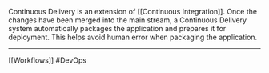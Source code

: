 Continuous Delivery is an extension of [[Continuous Integration]]. Once the changes have been merged into the main stream, a Continuous Delivery system automatically packages the application and prepares it for deployment. This helps avoid human error when packaging the application.

---
[[Workflows]]
#DevOps